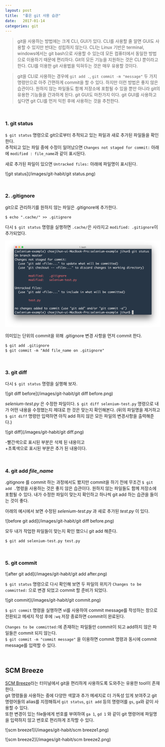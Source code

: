 ```yaml
---
layout: post
title:  "좋은 git 사용 습관"
date:   2017-01-14
categories: git
---
```


> git을 사용하는 방법에는 크게 CLI, GUI가 있다. CLI를 사용할 줄 알면 GUI도 사용할 수 있지만 반대는 성립하지 않는다. CLI는 Linux 기반은 terminal, windows에서는 git bash으로 사용할 수 있는데 모든 컴퓨터에서 동일한 방법으로 이용하기 때문에 편리하다. Git의 모든 기능을 지원하는 것은 CLI 뿐이라고 한다. CLI를 이용한 git 사용법을 익혀두는 것은 매우 유용할 것이다.   

> git을 CLI로 사용하는 경우에 `git add .`, `git commit -m "message"` 두 가지 명령만으로 아주 간편하게 commit을 할 수 있다. 하지만 이런 방법은 좋지 않은 습관이다. 원하지 않는 파일들도 함께 저장소에 포함될 수 있을 뿐만 아니라 git의 유용한 기능들을 간과하게 된다. git GUI도 마찬가지 이다. git GUI를 사용하고 싶다면 git CLI를 먼저 익힌 후에 사용하는 것을 추천한다.  

<br/>  

### 1. git status  

`$ git status` 명령으로 git으로부터 추적되고 있는 파일과 새로 추가된 파일들을 확인한다.  
추적되고 있는 파일 중에 수정이 일어났으면 `Changes not staged for commit:` 아래에
`modified : file_name`과 같이 표시된다.  

새로 추가된 파일이 있으면 `Untracked files:` 아래에 파일명이 표시된다.  

![git status](/images/git-habit/git status.png)  

<br/>  

### 2. .gitignore  

git으로 관리하기를 원하지 않는 파일은 .gitignore에 추가한다.  

```
$ echo ".cache/" >> .gitignore
```  

다시 `$ git status` 명령을 실행하면 `.cache/`은 사라지고 `modified: .gitignore`이 추가되었다.   

![gitignore](/images/git-habit/gitignore.png)  

의미있는 단위의 commit을 위해 .gitignore 변경 사항을 먼저 commit 한다.  

```
$ git add .gitignore
$ git commit -m "Add file_name on .gitignore"
```  

<br/>  

### 3. git diff  

다시 `$ git status` 명령을 실행해 보자.  

![git diff before](/images/git-habit/git diff before.png)  

_selenium-test.py_ 은 수정한 파일이다. `$ git diff selenium-test.py` 명령으로 내가 어떤 내용을 수정했는지 제대로 한 것은 맞는지 확인해본다. (뒤의 파일명을 제거하고 `$ git diff` 명령만 입력하면 아직 add 하지 않은 모든 파일의 변경사항을 출력해준다.)  

![git diff](/images/git-habit/git diff.png)  

-빨간색으로 표시된 부분은 삭제 된 내용이고  
+초록색으로 표시된 부분은 추가 된 내용이다.  

<br/>  

### 4. git add _file_name_  

.gitignore 를 commit 하는 과정에서도 봤지만 commit을 하기 전에 무조건 `$ git add .`명령을 사용하는 것은 좋지 않은 습관이다. 원하지 않는 파일들도 함께 저장소에 포함될 수 있다. 내가 수정한 파일이 맞는지 확인하고 하나씩 git add 하는 습관을 들이는 것이 좋다.  

아래의 예시에서 보면 수정된 _selenium-test.py_ 과 새로 추가된 _test.py_ 이 있다.  

![before git add](/images/git-habit/git diff before.png)  

모두 내가 작업한 파일들이 맞는지 확인 했으니 git add 해준다.  

```
$ git add selenium-test.py test.py
```  

<br/>  

### 5. git commit  

![after git add](/images/git-habit/git add after.png)  

`$ git status` 명령으로 다시 확인해 보면 두 파일의 위치가 `Changes to be committed:` 으로 변경 되었고 commit 할 준비가 되었다.  

![git commit](/images/git-habit/git commit.png)  

`$ git commit` 명령을 실행하면 vi를 사용하여 commit message를 작성하는 창으로 전환되고 메세지 작성 후에 `:wq` 저장 종료하면 commit이 완료된다.  

`Changes to be committed:`에 존재하는 파일들만 commit이 되고 add하지 않은 파일들은 commit 되지 않는다.  
`$ git commit -m "commit message"` 을 이용하면 commit 명령과 동시에 commit message를 입력할 수 있다.  

<br/>  

## SCM Breeze  

[SCM Breeze](https://github.com/scmbreeze/scm_breeze)라는 터미널에서 git을 편리하게 사용하도록 도와주는 유용한 tool이 존재한다.  
git 명령들을 사용하는 중에 다양한 색깔과 추가 메세지로 더 가독성 있게 보여주고 git 명령어들의 alias를 지정해줘서 `git status`, `git add` 등의 명령어를 `gs`, `ga`와 같이 사용할 수 있다.  
또한 변경이 있는 file들에게 번호를 부여하여 `ga 1`, `gd 1` 와 같이 git 명령어에 파일명을 입력하지 않고 번호로 편리하게 조작할 수 있다.   

![scm breeze1](/images/git-habit/scm breeze1.png)  

![scm breeze2](/images/git-habit/scm breeze2.png)  
